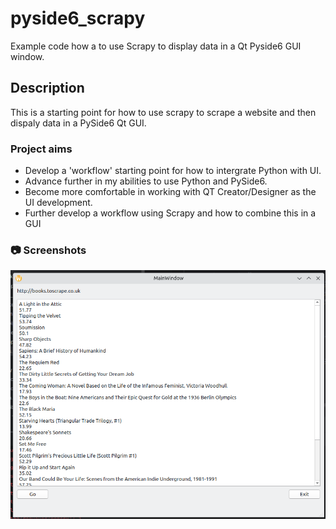 # pyside6_scrapy
Example code how a to use Scrapy to display data in a Qt Pyside6 GUI window.

## Description
This is a starting point for how to use scrapy to scrape a website and then dispaly data in a PySide6 Qt GUI. 

### Project aims

* Develop a 'workflow' starting point for how to intergrate Python with UI.
* Advance further in my abilities to use Python and PySide6.
* Become more comfortable in working with QT Creator/Designer as the UI development.
* Further develop a workflow using Scrapy and how to combine this in a GUI

<!-- Screenshots -->
### :camera: Screenshots

<div align="center"> 
  <img src="https://github.com/jolders/pyside6_scrapy/blob/main/pyside6_scrapy.png" alt="screenshot" />
</div>


